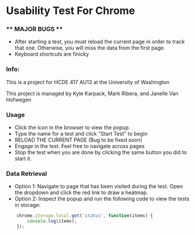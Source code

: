 Usability Test For Chrome
===

### ** MAJOR BUGS **
- After starting a test, you must reload the current page in order to track that one. Otherwise, you will miss the data from the first page.
- Keyboard shortcuts are finicky

### Info:
This is a project for HCDE 417 AU13 at the University of Washington

This project is managed by Kyle Karpack, Mark Ribera, and Janelle Van Hofwegen

### Usage
- Click the icon in the browser to view the popup.
- Type the name for a test and click "Start Test" to begin
- RELOAD THE CURRENT PAGE (Bug to be fixed soon)
- Engage in the test. Feel free to navigate across pages
- Stop the test when you are done by clicking the same button you did to start it.


### Data Retrieval
- Option 1: Navigate to page that has been visited during the test. Open the dropdown and click the red link to draw a heatmap.
- Option 2: Inspect the popup and run the following code to view the tests in storage:
``` javascript
	chrome.storage.local.get('status', function(items) {
		console.log(items);
	});

```

